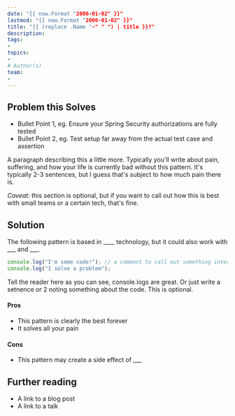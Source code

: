```yaml
---
date: "{{ now.Format "2006-01-02" }}"
lastmod: "{{ now.Format "2006-01-02" }}"
title: "{{ (replace .Name "-" " ") | title }}?"
description:
tags:
-
topics:
- 
# Author(s)
team:
-
---
```


## Problem this Solves

- Bullet Point 1, eg. Ensure your Spring Security authorizations are fully tested
- Bullet Point 2, eg. Test setup far away from the actual test case and assertion

A paragraph describing this a little more. Typically you'll write about pain, suffering, and how your life is currently bad without this pattern.
It's typically 2-3 sentences, but I guess that's subject to how much pain there is.

_Caveat_: this section is optional, but if you want to call out how this is best with small teams or a certain tech, that's fine.

## Solution

The following pattern is based in ____ technology, but it could also work with  ___ and ___.

```javascript
console.log("I'm some code!"); // a comment to call out something interesting
console.log("I solve a problem");
```

Tell the reader here as you can see, console.logs are great. Or just write a setnence or 2 noting something about the code. This is optional.

#### Pros

- This pattern is clearly the best forever
- It solves all your pain

#### Cons

- This pattern may create a side effect of \_\_\_

## Further reading

- A link to a blog post
- A link to a talk
